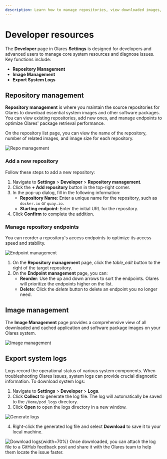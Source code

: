 ```yaml
---
description: Learn how to manage repositories, view downloaded images, and export system logs for troubleshooting.
---
```


# Developer resources

The **Developer** page in Olares **Settings** is designed for developers and advanced users to manage core system resources and diagnose issues. Key functions include:

* **Repository Management**
* **Image Management**
* **Export System Logs**

## Repository management

**Repository management** is where you maintain the source repositories for Olares to download essential system images and other software packages. You can view existing repositories, add new ones, and manage endpoints to optimize Olares' package retrieval performance.

On the repository list page, you can view the name of the repository, number of related images, and image size for each repository.

![Repo management](/images/manual/olares/repo-management.png#bordered)

### Add a new repository

Follow these steps to add a new repository:

1. Navigate to **Settings** > **Developer** > **Repository management**. 
2. Click the **+ Add repository** button in the top-right corner. 
3. In the pop-up dialog, fill in the following information:
    * **Repository Name**: Enter a unique name for the repository, such as `docker.io` or `quay.io`.
    * **Starting endpoint**: Enter the initial URL for the repository.
4.  Click **Confirm** to complete the addition.

### Manage repository endpoints

You can reorder a repository's access endpoints to optimize its access speed and stability.

![Endpoint management](/images/manual/olares/repo-endpoint-management.png#bordered)

1.  On the **Repository management** page, click the <i class="material-symbols-outlined">table_edit</i> button to the right of the target repository.
2.  On the **Endpoint management** page, you can:
    * **Reorder**: Use the up and down arrows to sort the endpoints. Olares will prioritize the endpoints higher on the list.
    * **Delete**: Click the <i class="material-symbols-outlined">delete</i> button to delete an endpoint you no longer need.

## Image management

The **Image Management** page provides a comprehensive view of all downloaded and cached application and software package images on your Olares system.


![Image management](/images/manual/olares/image-management.png#bordered)

## Export system logs

Logs record the operational status of various system components. When troubleshooting Olares issues, system logs can provide crucial diagnostic information. To download system logs:

1.  Navigate to **Settings** > **Developer** > **Logs**.
2.  Click **Collect** to generate the log file. The log will automatically be saved to the `/Home/pod_logs` directory.
3.  Click **Open** to open the logs directory in a new window.

   ![Generate logs](/images/manual/olares/export-log.png#bordered)

4.  Right-click the generated log file and select **Download** to save it to your local machine.

   ![Download logs](/images/manual/download-logs.png#bordered){width=70%}
Once downloaded, you can attach the log file to a GitHub feedback post and share it with the Olares team to help them locate the issue faster.